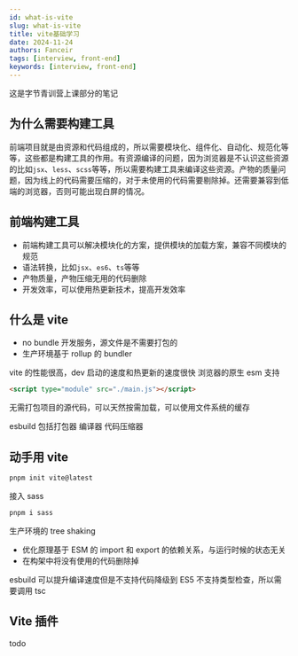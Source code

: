 ```yaml
---
id: what-is-vite
slug: what-is-vite
title: vite基础学习
date: 2024-11-24
authors: Fanceir
tags: [interview, front-end]
keywords: [interview, front-end]
---
```


这是字节青训营上课部分的笔记

## 为什么需要构建工具

前端项目就是由资源和代码组成的，所以需要模块化、组件化、自动化、规范化等等，这些都是构建工具的作用。有资源编译的问题，因为浏览器是不认识这些资源的比如`jsx`、`less`、`scss`等等，所以需要构建工具来编译这些资源。产物的质量问题，因为线上的代码需要压缩的，对于未使用的代码需要剔除掉。还需要兼容到低端的浏览器，否则可能出现白屏的情况。

## 前端构建工具

- 前端构建工具可以解决模块化的方案，提供模块的加载方案，兼容不同模块的规范
- 语法转换，比如`jsx`、`es6`、`ts`等等
- 产物质量，产物压缩无用的代码删除
- 开发效率，可以使用热更新技术，提高开发效率

## 什么是 vite

- no bundle 开发服务，源文件是不需要打包的
- 生产环境基于 rollup 的 bundler

vite 的性能很高，dev 启动的速度和热更新的速度很快
浏览器的原生 esm 支持

```html
<script type="module" src="./main.js"></script>
```

无需打包项目的源代码，可以天然按需加载，可以使用文件系统的缓存

esbuild 包括打包器 编译器 代码压缩器

## 动手用 vite

```bash
pnpm init vite@latest

```

接入 sass

```bash
pnpm i sass
```

生产环境的 tree shaking

- 优化原理基于 ESM 的 import 和 export 的依赖关系，与运行时候的状态无关
- 在构架中将没有使用的代码删除掉

esbuild 可以提升编译速度但是不支持代码降级到 ES5 不支持类型检查，所以需要调用 tsc

## Vite 插件

todo
